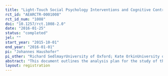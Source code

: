 ```yaml
---
title: "Light-Touch Social Psychology Interventions and Cognitive Control"
rct_id: "AEARCTR-0001008"
rct_id_num: "1008"
doi: "10.1257/rct.1008-2.0"
date: "2016-01-25"
status: "completed"
jel: ""
start_year: "2015-10-01"
end_year: "2016-01-01"
pi: "Johannes Haushofer"
pi_other: "Richard SedlmayrUniversity of Oxford; Kate OrkinUniversity of Oxford; Robert GarlickDuke University; Stefan DerconUnievrsity of Oxford"
abstract: "This document outlines the analysis plan for the study of the effects of three psychological interventions on cognitive control and real effort as measured by Raven's progressive matrices, a Stroop task, and a clicker task. This evaluation took place as a pilot trial across 54 villages in Migori County, Kenya. Random assignment of these psychological interventions allows us to estimate the causal impacts on cognitive control and real effort. Results of this analysis will be used to inform the selection of outcome variables for later trials. Details and an analysis plan for the full study can be found here: https://www.socialscienceregistry.org/trials/991"
layout: registration
---
```


